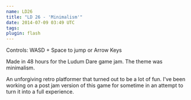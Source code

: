 ```yaml
---
name: LD26
title: "LD 26 - 'Minimalism'"
date: 2014-07-09 03:49 UTC
tags:
plugin: flash
---
```

Controls: WASD + Space to jump or Arrow Keys

Made in 48 hours for the Ludum Dare game jam. The theme was minimalism.

An unforgiving retro platformer that turned out to be a lot of fun. I've been working on a post jam version of this game for sometime in an attempt to turn it into a full experience.
